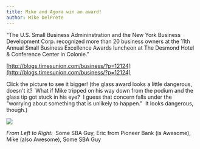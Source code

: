 ```yaml
---
title: Mike and Agora win an award!
author: Mike DelPrete
---
```

"The U.S. Small Business Admininstration and the New York Business Development Corp. recognized more than 20 business owners at the 11th Annual Small Business Excellence Awards luncheon at The Desmond Hotel & Conference Center in Colonie."

 [http://blogs.timesunion.com/business/?p=12124](http://blogs.timesunion.com/business/?p=12124)

 Click the picture to see it bigger! (the glass award looks a little dangerous, doesn't it?  What if Mike tripped on his way down from the podium and the glass tip got stuck in his eye?  I guess that concern falls under the "worrying about something that is unlikely to happen."  It looks dangerous, though.)

 ![](uploads/2009/05/agora-games-pioneer-bank1.jpg)

 _From Left to Right:_  Some SBA Guy, Eric from Pioneer Bank (is Awesome), Mike (also Awesome), Some SBA Guy
